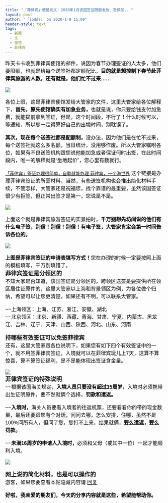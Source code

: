 ```yaml
---
title: "「菲律宾」使馆发文：2020年1月该国签证限额发放、暂停加..."
layout: post
author: "「lodds」 on 2020-1-9 15:09"
header-style: text
tags:
  - 新闻
  - 文
  - 使馆
  - 菲律宾
---
```


<head>
 <script type="text/javascript">replyreload += ',' + 5949613;</script> 
</head>
<body>
 <div align="left"> 
  <font style="color:rgb(0, 0, 0)"><font face="sans-serif"><font style="font-size:16px">昨天卡卡收到菲律宾使馆的邮件，说因为春节办理签证的人太多，他们要限额，也就是给每个送签社都定额配比，<strong>目的就是想控制下春节赴菲律宾旅游的人数，还有就是，他们忙不过来……</strong></font></font></font> 
 </div>
 <br> 
 <div align="left"> 
  <font style="color:rgb(0, 0, 0)"><font face="sans-serif"><font style="font-size:16px"><img src="https://www.bcquan.com/storage/creation/23642/20200109/aavTsanWQ8CEGJKXdEjtaUPZOnZd2fkmssSpy7eJ.jpeg" onload="thumbImg(this)"></font></font></font> 
 </div>
 <br> 
 <div align="left"> 
  <font style="color:rgb(0, 0, 0)"><font face="sans-serif"><font style="font-size:16px">各位上眼，这是菲律宾使馆发给大管家的文件，这里大管家给各位解释下，<strong>首先，原先使馆确实有加急业务，</strong>也就是说，你只要给钱支付加急费，就能提前拿到签证，但是，这个时间段，不行了！什么时候可以，等通知，所以您一定得算好自己的出境时间，别耽误了。</font></font></font> 
 </div>
 <br> 
 <div align="left"> 
  <font style="color:rgb(0, 0, 0)"><font face="sans-serif"><font style="font-size:16px"><strong>其次，现在每个送签社都是配额制，</strong>没办法，因为他们是在忙不过来，每个送签社就这么多名额，当日统计，没用够作废。所以大管家嘱咐各位，如果有不良送签机构跟您说他能加急或者保证何时出签，在此时间段内，唯一的解释就是“坐地起价”，您心里有数就行。</font></font></font> 
 </div>
 <br> 
 <div align="left"> 
  <font style="color:rgb(0, 0, 0)"><font face="sans-serif"><font style="font-size:16px"><font face="Tahoma, Helvetica, SimSun, sans-serif"><font style="font-size:14px"><a href="https://www.bcquan.com/flash/flashpage/71068" target="_blank">「菲律宾」签证办理很简单，自助就能办理 菲律宾，一个海世界</a></font></font> 这个链接是办理菲律宾签证的所需材料，当然，有些送签机构也会推出简化材料手续，不管怎样，大管家还是祝福您，找个靠谱的最重要，虽然该国签证很少有拒签，但正常出签才是第一，您说是不是。</font></font></font> 
 </div>
 <br> 
 <div align="left"> 
  <font style="color:rgb(0, 0, 0)"><font face="sans-serif"><font style="font-size:16px"><img src="https://www.bcquan.com/storage/creation/23642/20200109/hVchQ1fPbT4ZDw0n1E1nfy4AAMIy045ea6y1jS1x.jpeg" onload="thumbImg(this)"></font></font></font> 
 </div>
 <br> 
 <div align="left"> 
  <font style="color:rgb(0, 0, 0)"><font face="sans-serif"><font style="font-size:16px">上面这个就是菲律宾旅游签证的实景拍时，<strong>千万别想先坊间说的他们有什么电子签，别信！别信！别信！有电子签，大管家肯定会第一时间告诉各位的。</strong></font></font></font> 
 </div>
 <br> 
 <div align="left"> 
  <font style="color:rgb(0, 0, 0)"><font face="sans-serif"><font style="font-size:16px"><img src="https://www.bcquan.com/storage/creation/23642/20200109/4JoHoeUVA5fGgcGDWhOHarSfPbAvrET0TiQTShNG.jpeg" onload="thumbImg(this)"></font></font></font> 
 </div>
 <br> 
 <div align="left"> 
  <font style="color:rgb(0, 0, 0)"><font face="sans-serif"><font style="font-size:16px"><strong>上图是菲律宾签证的申请表填写方式！</strong>您在办理的时候一定要按照上面的模板填写，千万别填错了。</font></font></font> 
 </div>
 <strong><font style="font-size:18px">菲律宾签证是分领区的</font></strong>
 <br> 
 <div align="left"> 
  <font style="color:rgb(0, 0, 0)"><font face="sans-serif"><font style="font-size:16px">不知大家是否知道，该国签证是分领区的，跨领区送签是要提供所在领区居住证原件的，这里大管家以上海和背景领区为例，为各位做个归纳，希望可以让您更清楚，如果还有不明，可以联系大管家。</font></font></font> 
 </div>
 <br> 
 <div align="left"> 
  <font style="color:rgb(0, 0, 0)"><font face="sans-serif"><font style="font-size:16px">~~上海领区：上海、江苏、浙江、安徽、湖北</font></font></font> 
 </div> 
 <div align="left"> 
  <font style="color:rgb(0, 0, 0)"><font face="sans-serif"><font style="font-size:16px">~~北京领区：北京、新疆、西藏、青海、甘肃、宁夏、内蒙古、黑龙江、吉林、辽宁、天津、山西、陕西、河北、山东、河南</font></font></font> 
 </div>
 <br> 
 <strong><font style="font-size:18px">持哪些有效签证可以免签菲律宾</font></strong>
 <br> 
 <div align="left"> 
  <font style="color:rgb(0, 0, 0)"><font face="sans-serif"><font style="font-size:16px">还有，这里大管家跟各位说明下，如果您有如下四个有效签证中的一个，就不用签菲律宾签证，入境就可以在菲律宾玩儿上7天，这算不算惊喜，算不算签证福利，是不是能体现出签证含金量。</font></font></font> 
 </div>
 <br> 
 <div align="left"> 
  <font style="color:rgb(0, 0, 0)"><font face="sans-serif"><font style="font-size:16px"><img src="https://www.bcquan.com/storage/creation/23642/20200109/nSoEvawz7P21ASYobYw0RehvT3tw664oVPyuWu3r.jpeg" onload="thumbImg(this)"></font></font></font> 
 </div>
 <strong><font style="font-size:18px">菲律宾签证的特殊说明</font></strong>
 <br> 
 <div align="left"> 
  <font style="color:rgb(0, 0, 0)"><font face="sans-serif"><font style="font-size:16px">~~根据该国海关规定，<strong>入境人员只要没有超过15周岁，</strong>入境时必须携带出生证明原件，要不然就俩个选择，<strong>罚款和遣返。</strong></font></font></font> 
 </div>
 <br> 
 <div align="left"> 
  <font style="color:rgb(0, 0, 0)"><font face="sans-serif"><font style="font-size:16px">~~<strong>入境时，</strong>海关人员要看入境者的往返机票，还要看看你的带的现金数量，最后还要跟您有个对话，问问去哪，怎么安排，住哪，虽然不是100%问所有人，但问了您，您打不上来，结果就俩，<strong>要么遣返，要么罚款。</strong></font></font></font> 
 </div>
 <br> 
 <div align="left"> 
  <font style="color:rgb(0, 0, 0)"><font face="sans-serif"><font style="font-size:16px">~~<strong>未满16周岁的申请人入境时，</strong>必须和父母（或其中一位）一起才能顺利入境。</font></font></font> 
 </div>
 <br> 
 <div align="left"> 
  <font style="color:rgb(0, 0, 0)"><font face="sans-serif"><font style="font-size:16px"><img src="https://www.bcquan.com/storage/creation/23642/20200109/6NXFuFSf5884nXfPZGWnWqKBQEtmngDiRaqaKb9N.jpeg" onload="thumbImg(this)"></font></font></font> 
 </div>
 <br> 
 <strong><font style="font-size:18px">网上说的简化材料，也是可以操作的</font></strong> 
 <div align="left"> 
  <font style="color:rgb(0, 0, 0)"><font face="sans-serif"><font style="font-size:16px"> 
     <div class="locked">
       游客，如果您要查看本帖隐藏内容请 
      <a href="forum.php?mod=post&amp;action=reply&amp;fid=2&amp;tid=548845" onclick="showWindow('reply', this.href)">回复</a> 
     </div></font></font></font> 
 </div>
 <br> 
 <div align="left"> 
  <font style="color:rgb(0, 0, 0)"><font face="sans-serif"><font style="font-size:16px"><strong>好啦，我亲爱的朋友们，今天的分享内容就是这些，希望能帮助你。</strong></font></font></font> 
 </div>
 <br>
</body>


